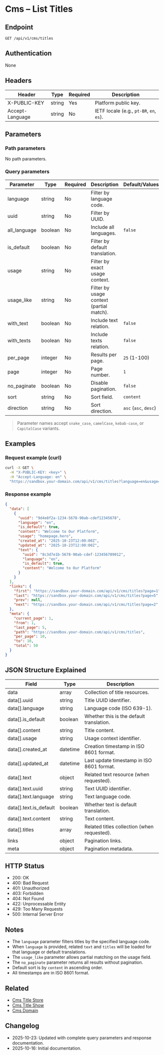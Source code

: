 # Cms – List Titles

## Endpoint

```
GET /api/v1/cms/titles
```

## Authentication

None

## Headers

| Header           | Type   | Required | Description |
| ---------------- | ------ | -------- | ----------- |
| X-PUBLIC-KEY     | string | Yes      | Platform public key. |
| Accept-Language  | string | No       | IETF locale (e.g., `pt-BR`, `en`, `es`). |

## Parameters

### Path parameters

No path parameters.

### Query parameters

| Parameter      | Type    | Required | Description | Default/Values |
| -------------- | ------- | -------- | ----------- | -------------- |
| language       | string  | No       | Filter by language code. | |
| uuid           | string  | No       | Filter by UUID. | |
| all_language   | boolean | No       | Include all languages. | `false` |
| is_default     | boolean | No       | Filter by default translation. | |
| usage          | string  | No       | Filter by exact usage context. | |
| usage_like     | string  | No       | Filter by usage context (partial match). | |
| with_text      | boolean | No       | Include text relation. | `false` |
| with_texts     | boolean | No       | Include texts relation. | `false` |
| per_page       | integer | No       | Results per page. | `25` (1-100) |
| page           | integer | No       | Page number. | `1` |
| no_paginate    | boolean | No       | Disable pagination. | `false` |
| sort           | string  | No       | Sort field. | `content` |
| direction      | string  | No       | Sort direction. | `asc` (`asc`, `desc`) |

> Parameter names accept `snake_case`, `camelCase`, `kebab-case`, or `CapitalCase` variants.

## Examples

### Request example (curl)

```bash
curl -X GET \
  -H "X-PUBLIC-KEY: <key>" \
  -H "Accept-Language: en" \
  "https://sandbox.your-domain.com/api/v1/cms/titles?language=en&usage=homepage.hero&per_page=10&page=1"
```

### Response example

```json
{
  "data": [
    {
      "uuid": "9d4e8f2a-1234-5678-90ab-cdef12345678",
      "language": "en",
      "is_default": true,
      "content": "Welcome to Our Platform",
      "usage": "homepage.hero",
      "created_at": "2025-10-23T12:00:00Z",
      "updated_at": "2025-10-23T12:00:00Z",
      "text": {
        "uuid": "8c3d7e1b-5678-90ab-cdef-123456789012",
        "language": "en",
        "is_default": true,
        "content": "Welcome to Our Platform"
      }
    }
  ],
  "links": {
    "first": "https://sandbox.your-domain.com/api/v1/cms/titles?page=1",
    "last": "https://sandbox.your-domain.com/api/v1/cms/titles?page=5",
    "prev": null,
    "next": "https://sandbox.your-domain.com/api/v1/cms/titles?page=2"
  },
  "meta": {
    "current_page": 1,
    "from": 1,
    "last_page": 5,
    "path": "https://sandbox.your-domain.com/api/v1/cms/titles",
    "per_page": 10,
    "to": 10,
    "total": 50
  }
}
```

## JSON Structure Explained

| Field              | Type     | Description |
| ------------------ | -------- | ----------- |
| data               | array    | Collection of title resources. |
| data[].uuid        | string   | Title UUID identifier. |
| data[].language    | string   | Language code (ISO 639-1). |
| data[].is_default  | boolean  | Whether this is the default translation. |
| data[].content     | string   | Title content. |
| data[].usage       | string   | Usage context identifier. |
| data[].created_at  | datetime | Creation timestamp in ISO 8601 format. |
| data[].updated_at  | datetime | Last update timestamp in ISO 8601 format. |
| data[].text        | object   | Related text resource (when requested). |
| data[].text.uuid   | string   | Text UUID identifier. |
| data[].text.language | string | Text language code. |
| data[].text.is_default | boolean | Whether text is default translation. |
| data[].text.content | string  | Text content. |
| data[].titles      | array    | Related titles collection (when requested). |
| links              | object   | Pagination links. |
| meta               | object   | Pagination metadata. |

## HTTP Status

- 200: OK
- 400: Bad Request
- 401: Unauthorized
- 403: Forbidden
- 404: Not Found
- 422: Unprocessable Entity
- 429: Too Many Requests
- 500: Internal Server Error

## Notes

- The `language` parameter filters titles by the specified language code.
- When `language` is provided, related `text` and `titles` will be loaded for that language or default translations.
- The `usage_like` parameter allows partial matching on the usage field.
- The `no_paginate` parameter returns all results without pagination.
- Default sort is by `content` in ascending order.
- All timestamps are in ISO 8601 format.

## Related

- [Cms Title Store](./CmsTitleStore.md)
- [Cms Title Show](./CmsTitleShow.md)
- [Cms Domain](../README.md)

## Changelog

- 2025-10-23: Updated with complete query parameters and response documentation.
- 2025-10-16: Initial documentation.
